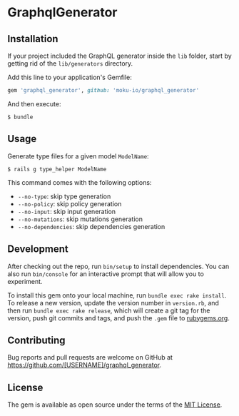 # GraphqlGenerator

## Installation

If your project included the GraphQL generator inside the `lib` folder, start by getting rid of the `lib/generators` directory.

Add this line to your application's Gemfile:

```ruby
gem 'graphql_generator', github: 'moku-io/graphql_generator'
```

And then execute:

    $ bundle

## Usage

Generate type files for a given model `ModelName`:

    $ rails g type_helper ModelName 
    
This command comes with the following options:
- `--no-type`: skip type generation
- `--no-policy`: skip policy generation
- `--no-input`: skip input generation
- `--no-mutations`: skip mutations generation
- `--no-dependencies`: skip dependencies generation

## Development

After checking out the repo, run `bin/setup` to install dependencies. You can also run `bin/console` for an interactive prompt that will allow you to experiment.

To install this gem onto your local machine, run `bundle exec rake install`. To release a new version, update the version number in `version.rb`, and then run `bundle exec rake release`, which will create a git tag for the version, push git commits and tags, and push the `.gem` file to [rubygems.org](https://rubygems.org).

## Contributing

Bug reports and pull requests are welcome on GitHub at https://github.com/[USERNAME]/graphql_generator.


## License

The gem is available as open source under the terms of the [MIT License](http://opensource.org/licenses/MIT).

